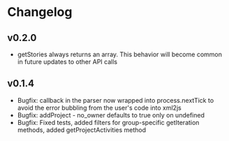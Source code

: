 Changelog
==========

## v0.2.0

* getStories always returns an array. This behavior will become common in future updates to other API calls

## v0.1.4

* Bugfix: callback in the parser now wrapped into process.nextTick to avoid the error bubbling from the user's code into xml2js
* Bugfix: addProject - no_owner defaults to true only on undefined
* Bugfix: Fixed tests, added filters for group-specific getIteration methods, added getProjectActivities method
